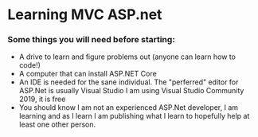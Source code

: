 ﻿
# Learning MVC ASP.net

### Some things you will need before starting:

- A drive to learn and figure problems out (anyone can learn how to code!)
- A computer that can install ASP.NET Core
- An IDE is needed for the sane individual. The "perferred" editor for ASP.Net is usually Visual Studio I am using Visual Studio Community 2019, it is free
- You should know I am not an experienced ASP.Net developer, I am learning and as I learn I am publishing what I learn to hopefully help at least one other person.


